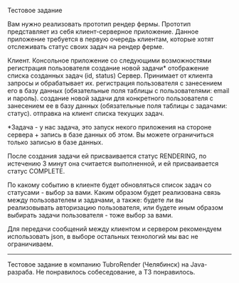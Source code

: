 Тестовое задание   

Вам нужно реализовать прототип рендер фермы. Прототип представляет из себя клиент-серверное приложение. Данное приложение требуется в первую очередь клиентам, которые хотят отслеживать статус своих задач на рендер ферме. 


Клиент.  Консольное приложение со следующими возможностями
регистрация пользователя
создание новой задачи*
отображение списка созданных задач (id, status)
Сервер. Принимает от клиента запросы и обрабатывает их.
регистрация пользователя с занесением его в базу данных (обязательные поля таблицы с пользователями: email и пароль).
создание новой задачи для конкретного пользователя с занесением ее в базу данных (обязательные поля таблицы с задачами: статус).
отправка на клиент списка текущих задач.

*Задача - у нас задача, это запуск некого приложения на стороне сервера + запись в базе данных об этом. Вы можете ограничиться только записью в базе данных.

После создания задачи ей присваивается статус RENDERING, по истечению 3 минут она считается выполненной, и ей присваивается статус COMPLETE. 

По какому событию в клиенте будет обновляться список задач со статусами - выбор за вами. Каким образом будет реализована связь между пользователем и задачами, а также: будете ли вы реализовывать авторизацию пользователя, или будете иным образом выбирать задачи пользователя - тоже выбор за вами.

Для передачи сообщений между клиентом и сервером рекомендуем использовать json, в выборе остальных технологий мы вас не ограничиваем.

----------------------------------------------------------

Тестовое задание в компанию TubroRender (Челябинск) на Java-разраба. Не понравилось собеседование, а ТЗ понравилось.
